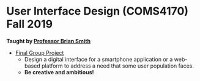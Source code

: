 # User Interface Design (COMS4170) Fall 2019

**Taught by [Professor Brian Smith](http://www.cs.columbia.edu/~brian/)**

- [Final Group Project](https://github.com/JinhoLee93/User_Interface_Design/tree/main/final_group_project)
  - Design a digital interface for a smartphone application or a web-based platform to address a need that some user population faces.
  - **Be creative and ambitious!**
